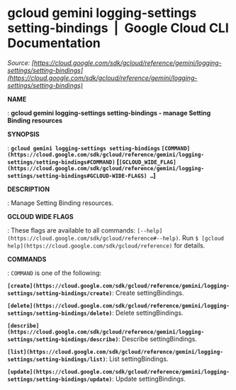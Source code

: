 # gcloud gemini logging-settings setting-bindings  |  Google Cloud CLI Documentation

*Source: [https://cloud.google.com/sdk/gcloud/reference/gemini/logging-settings/setting-bindings](https://cloud.google.com/sdk/gcloud/reference/gemini/logging-settings/setting-bindings)*

**NAME**

: **gcloud gemini logging-settings setting-bindings - manage Setting Binding resources**

**SYNOPSIS**

: **`gcloud gemini logging-settings setting-bindings` `[COMMAND](https://cloud.google.com/sdk/gcloud/reference/gemini/logging-settings/setting-bindings#COMMAND)` [`[GCLOUD_WIDE_FLAG](https://cloud.google.com/sdk/gcloud/reference/gemini/logging-settings/setting-bindings#GCLOUD-WIDE-FLAGS) …`]**

**DESCRIPTION**

: Manage Setting Binding resources.

**GCLOUD WIDE FLAGS**

: These flags are available to all commands: `[--help](https://cloud.google.com/sdk/gcloud/reference#--help)`.
Run `$ [gcloud help](https://cloud.google.com/sdk/gcloud/reference)` for details.

**COMMANDS**

: ``COMMAND`` is one of the following:

**`[create](https://cloud.google.com/sdk/gcloud/reference/gemini/logging-settings/setting-bindings/create)`**:
Create settingBindings.

**`[delete](https://cloud.google.com/sdk/gcloud/reference/gemini/logging-settings/setting-bindings/delete)`**:
Delete settingBindings.

**`[describe](https://cloud.google.com/sdk/gcloud/reference/gemini/logging-settings/setting-bindings/describe)`**:
Describe settingBindings.

**`[list](https://cloud.google.com/sdk/gcloud/reference/gemini/logging-settings/setting-bindings/list)`**:
List settingBindings.

**`[update](https://cloud.google.com/sdk/gcloud/reference/gemini/logging-settings/setting-bindings/update)`**:
Update settingBindings.